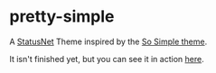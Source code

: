 pretty-simple
=============

A [StatusNet](http://status.net) Theme inspired by the [So Simple theme](https://github.com/mmistakes/so-simple-theme).

It isn't finished yet, but you can see it in action [here](http://sn.chromic.org).
